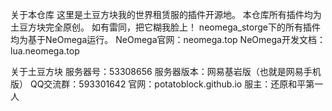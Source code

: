 关于本仓库
这里是土豆方块我的世界租赁服的插件开源地。
本仓库所有插件均为土豆方块完全原创。
如有雷同，把它糊我脸上！
neomega_storge下的所有插件均为基于NeOmega运行。
NeOmega官网：neomega.top
NeOmega开发文档：lua.neomega.top

关于土豆方块
服务器号：53308656
服务器版本：网易基岩版（也就是网易手机版）
QQ交流群：593301642
官网：potatoblock.github.io
服主：还原和平第一人

